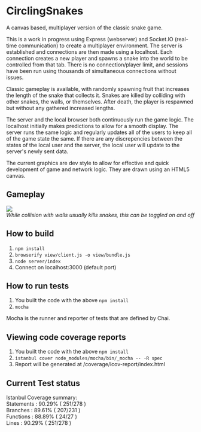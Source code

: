 # CirclingSnakes
A canvas based, multiplayer version of the classic snake game.

This is a work in progress using Express (webserver) and Socket.IO (real-time communication) to create a multiplayer environment. The server is established and connections are then made using a localhost. Each connection creates a new player and spawns a snake into the world to be controlled from that tab. There is no connection/player limit, and sessions have been run using thousands of simultaneous connections without issues.

Classic gameplay is available, with randomly spawning fruit that increases the length of the snake that collects it. Snakes are killed by colliding with other snakes, the walls, or themselves. After death, the player is respawned but without any gathered increased lengths.

The server and the local browser both continuously run the game logic. The localhost initially makes predictions to allow for a smooth display. The server runs the same logic and regularly updates all of the users to keep all of the game state the same. If there are any discrepencies between the states of the local user and the server, the local user will update to the server's newly sent data.

The current graphics are dev style to allow for effective and quick development of game and network logic. They are drawn using an HTML5 canvas.


## Gameplay
<img src="https://github.com/betterin30days/CirclingSnakes/blob/master/screenshots/snakes.gif"><br>
*While collision with walls usually kills snakes, this can be toggled on and off*


## How to build
1. `npm install`
2. `browserify view/client.js -o view/bundle.js`
2. `node server/index`
3. Connect on localhost:3000 (default port)


## How to run tests
1. You built the code with the above `npm install`
2. `mocha`

Mocha is the runner and reporter of tests that are defined by Chai.


## Viewing code coverage reports
1. You built the code with the above `npm install`
2. `istanbul cover node_modules/mocha/bin/_mocha -- -R spec`
3. Report will be generated at /coverage/lcov-report/index.html


## Current Test status
Istanbul Coverage summary:<br>
Statements   : 90.29% ( 251/278 )<br>
Branches     : 89.61% ( 207/231 )<br>
Functions    : 88.89% ( 24/27 )<br>
Lines        : 90.29% ( 251/278 )<br>
